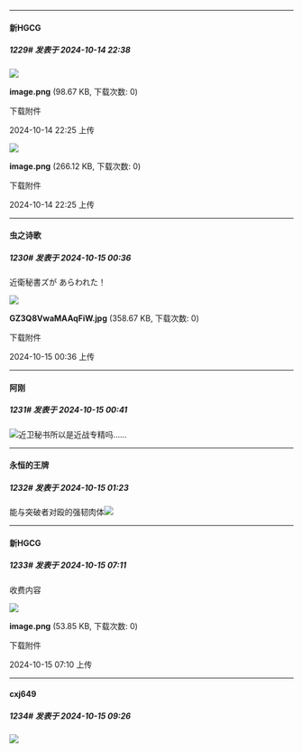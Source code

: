 ﻿
*****

####  新HGCG  
##### 1229#       发表于 2024-10-14 22:38

<img src="https://img.saraba1st.com/forum/202410/14/222535bss3b5ocswvk6byn.png" referrerpolicy="no-referrer">

<strong>image.png</strong> (98.67 KB, 下载次数: 0)

下载附件

2024-10-14 22:25 上传

<img src="https://img.saraba1st.com/forum/202410/14/222558e7iyfacm2ip3i3f7.png" referrerpolicy="no-referrer">

<strong>image.png</strong> (266.12 KB, 下载次数: 0)

下载附件

2024-10-14 22:25 上传


*****

####  虫之诗歌  
##### 1230#       发表于 2024-10-15 00:36

近衛秘書ズが あらわれた！

<img src="https://img.saraba1st.com/forum/202410/15/003637tmmbf95f4m9mmf8b.jpg" referrerpolicy="no-referrer">

<strong>GZ3Q8VwaMAAqFiW.jpg</strong> (358.67 KB, 下载次数: 0)

下载附件

2024-10-15 00:36 上传


*****

####  阿刚  
##### 1231#       发表于 2024-10-15 00:41

<img src="https://static.saraba1st.com/image/smiley/face2017/004.gif" referrerpolicy="no-referrer">近卫秘书所以是近战专精吗……


*****

####  永恒的王牌  
##### 1232#       发表于 2024-10-15 01:23

能与突破者对殴的强韧肉体<img src="https://static.saraba1st.com/image/smiley/face2017/018.png" referrerpolicy="no-referrer">


*****

####  新HGCG  
##### 1233#       发表于 2024-10-15 07:11

收费内容

<img src="https://img.saraba1st.com/forum/202410/15/071034dhj7i77f1lj0juol.png" referrerpolicy="no-referrer">

<strong>image.png</strong> (53.85 KB, 下载次数: 0)

下载附件

2024-10-15 07:10 上传


*****

####  cxj649  
##### 1234#       发表于 2024-10-15 09:26

<img src="https://static.saraba1st.com/image/smiley/carton2017/019.png" referrerpolicy="no-referrer">

